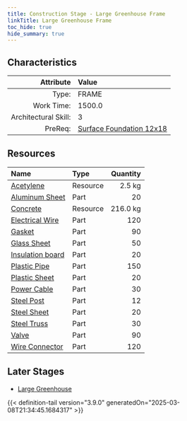 ```yaml
---
title: Construction Stage - Large Greenhouse Frame
linkTitle: Large Greenhouse Frame
toc_hide: true
hide_summary: true
---
```

<!-- This is generated by the MarsSim HelpGenertor, do not edit. -->

## Characteristics

| Attribute      | Value |
|--------:|:------|
|Type:|FRAME|
|Work Time:|1500.0|
|Architectural Skill:|3|
|PreReq:|[Surface Foundation 12x18](/docs/definitions/construction/surface-foundation-12x18)|

## Resources

| Name | Type | Quantity |
|:-----|:-----|-----:|
|[Acetylene](/docs/definitions/resource/acetylene)|Resource|2.5 kg|
|[Aluminum Sheet](/docs/definitions/part/aluminum-sheet)|Part|20|
|[Concrete](/docs/definitions/resource/concrete)|Resource|216.0 kg|
|[Electrical Wire](/docs/definitions/part/electrical-wire)|Part|120|
|[Gasket](/docs/definitions/part/gasket)|Part|90|
|[Glass Sheet](/docs/definitions/part/glass-sheet)|Part|50|
|[Insulation board](/docs/definitions/part/insulation-board)|Part|20|
|[Plastic Pipe](/docs/definitions/part/plastic-pipe)|Part|150|
|[Plastic Sheet](/docs/definitions/part/plastic-sheet)|Part|20|
|[Power Cable](/docs/definitions/part/power-cable)|Part|30|
|[Steel Post](/docs/definitions/part/steel-post)|Part|12|
|[Steel Sheet](/docs/definitions/part/steel-sheet)|Part|20|
|[Steel Truss](/docs/definitions/part/steel-truss)|Part|30|
|[Valve](/docs/definitions/part/valve)|Part|90|
|[Wire Connector](/docs/definitions/part/wire-connector)|Part|120|

## Later Stages
- [Large Greenhouse](/docs/definitions/construction/large-greenhouse)



{{< definition-tail version="3.9.0" generatedOn="2025-03-08T21:34:45.1684317" >}}

